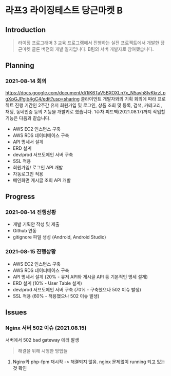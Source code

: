 # 라프3 라이징테스트 당근마켓 B

## Introduction

> 라이징 프로그래머 3 교육 프로그램에서 진행하는 실전 프로젝트에서 개발한 당근마켓 클론 버전의 개발 일지입니다. 
B팀의 서버 개발자로 참여했습니다.

## Planning
### 2021-08-14 회의
https://docs.google.com/document/d/1iK6TaV5BXOXLn7x_N5avh8IvKkrzLpgXpGJPgib4gC4/edit?usp=sharing
클라이언트 개발자와의 기획 회의에 따라 프로젝트 진행 기간인 2주간 유저 회원가입 및 로그인, 상품 조회 및 등록, 검색, 카테고리, 채팅, 동네인증 등의 기능을 개발키로 했습니다.
1주차 피드백(2021.08.17)까지 작업할 기능은 다음과 같습니다.
+ AWS EC2 인스턴스 구축
+ AWS RDS 데이터베이스 구축
+ API 명세서 설계
+ ERD 설계
+ dev/prod 서브도메인 서버 구축
+ SSL 적용
+ 회원가입/ 로그인 API 개발
+ 자동로그인 적용
+ 메인화면 게시글 조회 API 개발

## Progress
### 2021-08-14 진행상황
+ 개발 기획안 작성 및 제출
+ Github 연동
+ gitignore 파일 생성 (Android, Android Studio)

### 2021-08-15 진행상황
+ AWS EC2 인스턴스 구축
+ AWS RDS 데이터베이스 구축
+ API 명세서 설계 (20% - 유저 API와 게시글 API 등 기본적인 명세 설계)
+ ERD 설계 (10% - User Table 설계)
+ dev/prod 서브도메인 서버 구축 (70% - 구축했으나 502 이슈 발생)
+ SSL 적용 (60% - 적용했으나 502 이슈 발생)

## Issues
### Nginx 서버 502 이슈 (2021.08.15)
서버에서 502 bad gateway 에러 발생
> 해결을 위해 시행한 방법들
1. Nginx와 php-fpm 재시작 -> 해결되지 않음. nginx 문제없이 running 되고 있는 것 확인

